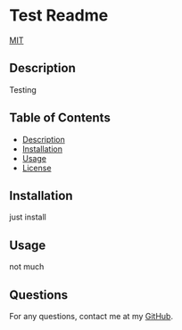 
  # Test Readme
  [MIT](https://opensource.org/licenses/MIT)
  ## Description
  Testing
  ## Table of Contents
  - [Description](#description)
  - [Installation](#installation)
  - [Usage](#usage)
  - [License](#license)
  ## Installation
  just install
  ## Usage
  not much
  ## Questions
  For any questions, contact me at my [GitHub](https://github.com/Lukaeric).
  